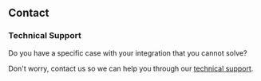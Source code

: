 ## Contact

### Technical Support

Do you have a specific case with your integration that you cannot solve?

Don't worry, contact us so we can help you through our [technical support](https://www.mercadopago.com.ar/developers/es/support).